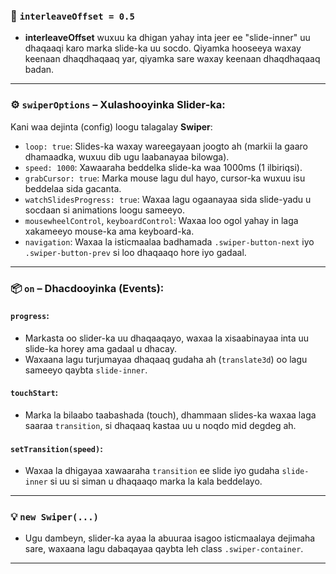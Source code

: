 
### 🔁 `interleaveOffset = 0.5`

* **interleaveOffset** wuxuu ka dhigan yahay inta jeer ee "slide-inner" uu dhaqaaqi karo marka slide-ka uu socdo. Qiyamka hooseeya waxay keenaan dhaqdhaqaaq yar, qiyamka sare waxay keenaan dhaqdhaqaaq badan.

---

### ⚙️ `swiperOptions` – Xulashooyinka Slider-ka:

Kani waa dejinta (config) loogu talagalay **Swiper**:

* `loop: true`: Slides-ka waxay wareegayaan joogto ah (markii la gaaro dhamaadka, wuxuu dib ugu laabanayaa bilowga).
* `speed: 1000`: Xawaaraha beddelka slide-ka waa 1000ms (1 ilbiriqsi).
* `grabCursor: true`: Marka mouse lagu dul hayo, cursor-ka wuxuu isu beddelaa sida gacanta.
* `watchSlidesProgress: true`: Waxaa lagu ogaanayaa sida slide-yadu u socdaan si animations loogu sameeyo.
* `mousewheelControl`, `keyboardControl`: Waxaa loo ogol yahay in laga xakameeyo mouse-ka ama keyboard-ka.
* `navigation`: Waxaa la isticmaalaa badhamada `.swiper-button-next` iyo `.swiper-button-prev` si loo dhaqaaqo hore iyo gadaal.

---

### 📦 `on` – Dhacdooyinka (Events):

#### `progress`:

* Markasta oo slider-ka uu dhaqaaqayo, waxaa la xisaabinayaa inta uu slide-ka horey ama gadaal u dhacay.
* Waxaana lagu turjumayaa dhaqaaq gudaha ah (`translate3d`) oo lagu sameeyo qaybta `slide-inner`.

#### `touchStart`:

* Marka la bilaabo taabashada (touch), dhammaan slides-ka waxaa laga saaraa `transition`, si dhaqaaq kastaa uu u noqdo mid degdeg ah.

#### `setTransition(speed)`:

* Waxaa la dhigayaa xawaaraha `transition` ee slide iyo gudaha `slide-inner` si uu si siman u dhaqaaqo marka la kala beddelayo.

---

### 💡 `new Swiper(...)`

* Ugu dambeyn, slider-ka ayaa la abuuraa isagoo isticmaalaya dejimaha sare, waxaana lagu dabaqayaa qaybta leh class `.swiper-container`.

---
